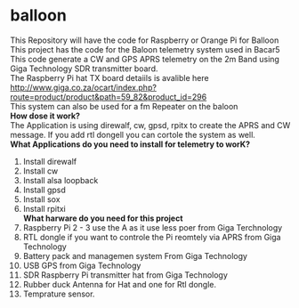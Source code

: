 # balloon
This Repository will have the code for Raspberry or Orange Pi for Balloon<br>
This project has the code for the Baloon telemetry system used in Bacar5<br>
This code generate a CW and GPS APRS telemetry on the 2m Band using Giga Technology SDR transmitter board.<br>
The Raspberry Pi hat TX board detaiils is avalible here http://www.giga.co.za/ocart/index.php?route=product/product&path=59_82&product_id=296<br> 
This system can also be used for a fm Repeater on the baloon<br>
<b>How dose it work?</b><br>
The Application is using direwalf, cw, gpsd, rpitx to create the APRS and CW message. If you add rtl dongell you can cortole the system as well.<br> 
<b>What Applications do you need to install for telemetry to worK?</b><br>
1) Install direwalf<br>
2) Install cw<br>
3) Install alsa loopback<br>
4) Install gpsd<br>
5) Install sox<br>
6) Install rpitxi<br>
<b>What harware do you need for this project</b><br>
1) Raspberry Pi 2 - 3 use the A  as it use less poer from Giga Terchnology<br>
2) RTL dongle if you want to controle the Pi reomtely via APRS from Giga Technology <br>
3) Battery pack and managemen system From Giga Technology <br>
4) USB GPS from Giga Technology<br>
5) SDR Raspberry Pi transmitter hat from Giga Technology<br>
6) Rubber duck Antenna for Hat and one for Rtl dongle.<br>
7) Temprature sensor.<br>
